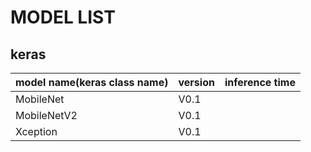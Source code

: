 # MODEL LIST

## keras
| model name(keras class name)|version|inference time|
| :----------| :-----------| :-----------|
|MobileNet|V0.1| |
|MobileNetV2|V0.1| |
|Xception|V0.1| |